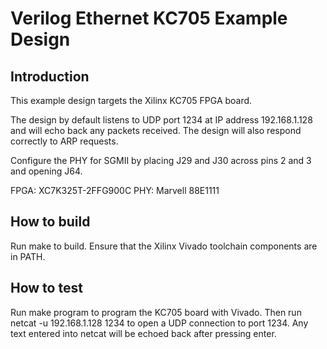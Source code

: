 # Verilog Ethernet KC705 Example Design

## Introduction

This example design targets the Xilinx KC705 FPGA board.

The design by default listens to UDP port 1234 at IP address 192.168.1.128 and
will echo back any packets received.  The design will also respond correctly
to ARP requests.  

Configure the PHY for SGMII by placing J29 and J30 across pins 2 and 3 and
opening J64.

FPGA: XC7K325T-2FFG900C
PHY: Marvell 88E1111

## How to build

Run make to build.  Ensure that the Xilinx Vivado toolchain components are
in PATH.  

## How to test

Run make program to program the KC705 board with Vivado.  Then run netcat -u
192.168.1.128 1234 to open a UDP connection to port 1234.  Any text entered
into netcat will be echoed back after pressing enter.  


